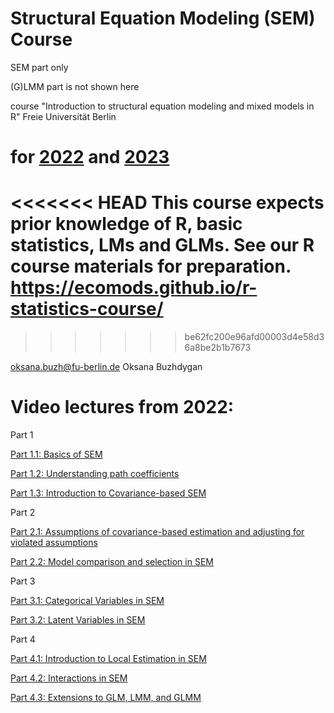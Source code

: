 # Structural Equation Modeling (SEM) Course

SEM part only 

(G)LMM part is not shown here

course "Introduction to structural equation modeling and mixed models in R"
Freie Universität Berlin


# for [2022](https://github.com/oksanabuzh/Structural_Equation_Modeling_Course/tree/main/2022_SEM_course) and [2023](https://github.com/oksanabuzh/Structural_Equation_Modeling_Course/tree/main/2023_SEM_course) 

<<<<<<< HEAD
This course expects prior knowledge of R, basic statistics, LMs and GLMs. See our R course materials for preparation. https://ecomods.github.io/r-statistics-course/
=======
>>>>>>> be62fc200e96afd00003d4e58d36a8be2b1b7673

oksana.buzh@fu-berlin.de
Oksana Buzhdygan


# Video lectures from 2022:

Part 1

[Part 1.1: Basics of SEM](https://youtu.be/y1JajRMT9io)

[Part 1.2: Understanding path coefficients](https://youtu.be/7UHu8udL7WI)

[Part 1.3: Introduction to Covariance-based SEM](https://youtu.be/t9_LGfC-Cso)


Part 2

[Part 2.1: Assumptions of covariance-based estimation and adjusting for violated assumptions](https://youtu.be/30bNyHE-bSs)

[Part 2.2: Model comparison and selection in SEM](https://youtu.be/hWvdSvmmtuQ)


Part 3

[Part 3.1: Categorical Variables in SEM](https://youtu.be/hM-bZ1DK1Pc)

[Part 3.2: Latent Variables in SEM](https://youtu.be/sJWuUIr7Sdo)


Part 4

[Part 4.1: Introduction to Local Estimation in SEM](https://youtu.be/hs_3pD49ZzU) 


[Part 4.2: Interactions in SEM](https://youtu.be/5x4XvEMQCUk)


[Part 4.3: Extensions to GLM, LMM, and GLMM](https://youtu.be/-hBnyxRiRIs)


